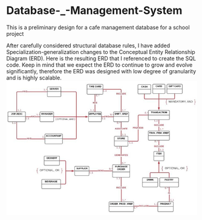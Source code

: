 # Database-_-Management-System
This is a preliminary design for a cafe management database for a school project 

After carefully considered structural database rules, I have added Specialization-generalization changes to the Conceptual Entity Relationship Diagram (ERD). Here is the resulting ERD that I referenced to create the SQL code. 
Keep in mind that we expect the ERD to continue to grow and evolve significantly, therefore the ERD was designed with low degree of granularity and is highly scalable.
![ERD](https://github.com/Yim-Koi/Database-_-Management-System/blob/main/ERD.jpg)
